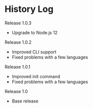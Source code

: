 # History Log

Release 1.0.3
* Upgrade to Node.js 12

Release 1.0.2
* Improved CLI support
* Fixed problems with a few languages

Release 1.0.1
* Improved init command
* Fixed problems with a few languages

Release 1.0
* Base release

